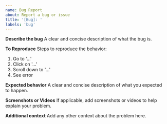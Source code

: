 ```yaml
---
name: Bug Report
about: Report a bug or issue
title: '[Bug]: '
labels: 'bug'
---
```


**Describe the bug**
A clear and concise description of what the bug is.

**To Reproduce**
Steps to reproduce the behavior:
1. Go to '...'
2. Click on '...'
3. Scroll down to '...'
4. See error

**Expected behavior**
A clear and concise description of what you expected to happen.

**Screenshots or Videos**
If applicable, add screenshots or videos to help explain your problem.

**Additional context**
Add any other context about the problem here.